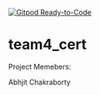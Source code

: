 [![Gitpod Ready-to-Code](https://img.shields.io/badge/Gitpod-Ready--to--Code-blue?logo=gitpod)](https://gitpod.io/#https://github.com/Alelia40/team4_cert) 

# team4_cert
Project Memebers: 

Abhjit Chakraborty
